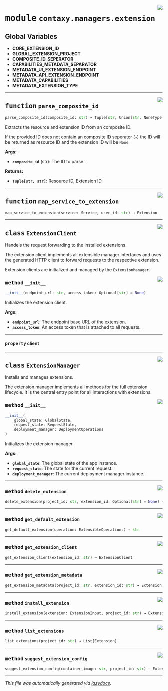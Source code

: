 <!-- markdownlint-disable -->

<a href="https://github.com/ml-tooling/contaxy/blob/main/backend/src/contaxy/managers/extension.py#L0"><img align="right" style="float:right;" src="https://img.shields.io/badge/-source-cccccc?style=flat-square"></a>

# <kbd>module</kbd> `contaxy.managers.extension`




**Global Variables**
---------------
- **CORE_EXTENSION_ID**
- **GLOBAL_EXTENSION_PROJECT**
- **COMPOSITE_ID_SEPERATOR**
- **CAPABILITIES_METADATA_SEPARATOR**
- **METADATA_UI_EXTENSION_ENDPOINT**
- **METADATA_API_EXTENSION_ENDPOINT**
- **METADATA_CAPABILITIES**
- **METADATA_EXTENSION_TYPE**

---

<a href="https://github.com/ml-tooling/contaxy/blob/main/backend/src/contaxy/managers/extension.py#L31"><img align="right" style="float:right;" src="https://img.shields.io/badge/-source-cccccc?style=flat-square"></a>

## <kbd>function</kbd> `parse_composite_id`

```python
parse_composite_id(composite_id: str) → Tuple[str, Union[str, NoneType]]
```

Extracts the resource and extension ID from an composite ID. 

If the provided ID does not contain an composite ID seperator (`~`) the ID will be returned as resource ID and the extension ID will be `None`. 



**Args:**
 
 - <b>`composite_id`</b> (str):  The ID to parse. 



**Returns:**
 
 - <b>`Tuple[str, str]`</b>:  Resource ID, Extension ID 


---

<a href="https://github.com/ml-tooling/contaxy/blob/main/backend/src/contaxy/managers/extension.py#L53"><img align="right" style="float:right;" src="https://img.shields.io/badge/-source-cccccc?style=flat-square"></a>

## <kbd>function</kbd> `map_service_to_extension`

```python
map_service_to_extension(service: Service, user_id: str) → Extension
```






---

<a href="https://github.com/ml-tooling/contaxy/blob/main/backend/src/contaxy/managers/extension.py#L100"><img align="right" style="float:right;" src="https://img.shields.io/badge/-source-cccccc?style=flat-square"></a>

## <kbd>class</kbd> `ExtensionClient`
Handels the request forwarding to the installed extensions. 

The extension client implements all extensible manager interfaces and uses the generated HTTP client to forward requests to the respective extension. 

Extension clients are initialized and managed by the `ExtensionManager`. 

<a href="https://github.com/ml-tooling/contaxy/blob/main/backend/src/contaxy/managers/extension.py#L109"><img align="right" style="float:right;" src="https://img.shields.io/badge/-source-cccccc?style=flat-square"></a>

### <kbd>method</kbd> `__init__`

```python
__init__(endpoint_url: str, access_token: Optional[str] = None)
```

Initializes the extension client. 



**Args:**
 
 - <b>`endpoint_url`</b>:  The endpoint base URL of the extension. 
 - <b>`access_token`</b>:  An access token that is attached to all requests. 


---

#### <kbd>property</kbd> client








---

<a href="https://github.com/ml-tooling/contaxy/blob/main/backend/src/contaxy/managers/extension.py#L123"><img align="right" style="float:right;" src="https://img.shields.io/badge/-source-cccccc?style=flat-square"></a>

## <kbd>class</kbd> `ExtensionManager`
Installs and manages extensions. 

The extension manager implements all methods for the full extension lifecycle. It is the central entry point for all interactions with extensions. 

<a href="https://github.com/ml-tooling/contaxy/blob/main/backend/src/contaxy/managers/extension.py#L130"><img align="right" style="float:right;" src="https://img.shields.io/badge/-source-cccccc?style=flat-square"></a>

### <kbd>method</kbd> `__init__`

```python
__init__(
    global_state: GlobalState,
    request_state: RequestState,
    deployment_manager: DeploymentOperations
)
```

Initializes the extension manager. 



**Args:**
 
 - <b>`global_state`</b>:  The global state of the app instance. 
 - <b>`request_state`</b>:  The state for the current request. 
 - <b>`deployment_manager`</b>:  The current deployment manager instance. 




---

<a href="https://github.com/ml-tooling/contaxy/blob/main/backend/src/contaxy/managers/extension.py#L189"><img align="right" style="float:right;" src="https://img.shields.io/badge/-source-cccccc?style=flat-square"></a>

### <kbd>method</kbd> `delete_extension`

```python
delete_extension(project_id: str, extension_id: Optional[str] = None) → None
```





---

<a href="https://github.com/ml-tooling/contaxy/blob/main/backend/src/contaxy/managers/extension.py#L186"><img align="right" style="float:right;" src="https://img.shields.io/badge/-source-cccccc?style=flat-square"></a>

### <kbd>method</kbd> `get_default_extension`

```python
get_default_extension(operation: ExtensibleOperations) → str
```





---

<a href="https://github.com/ml-tooling/contaxy/blob/main/backend/src/contaxy/managers/extension.py#L147"><img align="right" style="float:right;" src="https://img.shields.io/badge/-source-cccccc?style=flat-square"></a>

### <kbd>method</kbd> `get_extension_client`

```python
get_extension_client(extension_id: str) → ExtensionClient
```





---

<a href="https://github.com/ml-tooling/contaxy/blob/main/backend/src/contaxy/managers/extension.py#L194"><img align="right" style="float:right;" src="https://img.shields.io/badge/-source-cccccc?style=flat-square"></a>

### <kbd>method</kbd> `get_extension_metadata`

```python
get_extension_metadata(project_id: str, extension_id: str) → Extension
```





---

<a href="https://github.com/ml-tooling/contaxy/blob/main/backend/src/contaxy/managers/extension.py#L197"><img align="right" style="float:right;" src="https://img.shields.io/badge/-source-cccccc?style=flat-square"></a>

### <kbd>method</kbd> `install_extension`

```python
install_extension(extension: ExtensionInput, project_id: str) → Extension
```





---

<a href="https://github.com/ml-tooling/contaxy/blob/main/backend/src/contaxy/managers/extension.py#L160"><img align="right" style="float:right;" src="https://img.shields.io/badge/-source-cccccc?style=flat-square"></a>

### <kbd>method</kbd> `list_extensions`

```python
list_extensions(project_id: str) → List[Extension]
```





---

<a href="https://github.com/ml-tooling/contaxy/blob/main/backend/src/contaxy/managers/extension.py#L228"><img align="right" style="float:right;" src="https://img.shields.io/badge/-source-cccccc?style=flat-square"></a>

### <kbd>method</kbd> `suggest_extension_config`

```python
suggest_extension_config(container_image: str, project_id: str) → ExtensionInput
```








---

_This file was automatically generated via [lazydocs](https://github.com/ml-tooling/lazydocs)._
